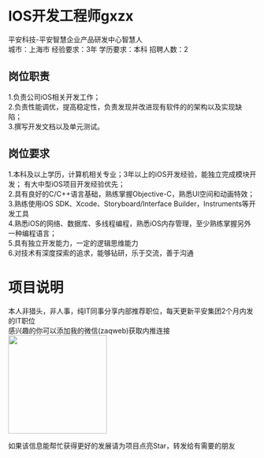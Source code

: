 # IOS开发工程师gxzx
平安科技-平安智慧企业产品研发中心智慧人  
城市：上海市 经验要求：3年 学历要求：本科  招聘人数：2

## 岗位职责
1.负责公司iOS相关开发工作；    
2.负责性能调优，提高稳定性，负责发现并改进现有软件的的架构以及实现缺陷；    
3.撰写开发文档以及单元测试。

## 岗位要求
1.本科及以上学历，计算机相关专业；3年以上的iOS开发经验，能独立完成模块开发； 有大中型iOS项目开发经验优先；   
2.具有良好的C/C++语言基础，熟练掌握Objective-C，熟悉UI空间和动画特效；    
3.熟练使用iOS SDK、Xcode、Storyboard/Interface Builder，Instruments等开发工具    
4.熟悉iOS的网络、数据库、多线程编程，熟悉iOS内存管理，至少熟练掌握另外一种编程语言；   
5.具有独立开发能力，一定的逻辑思维能力   
6.对技术有深度探索的追求，能够钻研，乐于交流，善于沟通

# 项目说明

本人非猎头，非人事，纯IT同事分享内部推荐职位，每天更新平安集团2个月内发的IT职位  
感兴趣的你可以添加我的微信(zaqweb)获取内推连接  
<img src="https://github.com/zaqweb/PA-IT-JOBS/blob/master/WechatICode.jpeg"  height="200" width="200">

如果该信息能帮忙获得更好的发展请为项目点亮Star，转发给有需要的朋友




